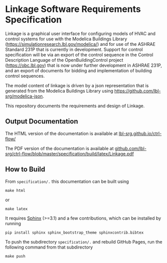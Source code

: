 # Linkage Software Requirements Specification

Linkage is a graphical user interface for configuring models of HVAC and control systems for use
with the Modelica Buildings Library (https://simulationresearch.lbl.gov/modelica/)
and for use of the ASHRAE Standard 231P that is currently in development.
Support for control specification will be via an export of the control sequence in the Control Description Language
of the OpenBuildingControl project (https://obc.lbl.gov) that is now under further development in ASHRAE 231P,
and an export of documents for bidding and implementation of building control sequences.

The model content of linkage is driven by a json representation that is generated from
the Modelica Buildings Library using https://github.com/lbl-srg/modelica-json.

This repository documents the requirements and design of Linkage.

## Output Documentation


The HTML version of the documentation is available at
[lbl-srg.github.io/ctrl-flow/](https://lbl-srg.github.io/ctrl-flow/)

The PDF version of the documentation is available at
[github.com/lbl-srg/ctrl-flow/blob/master/specification/build/latex/Linkage.pdf](https://github.com/lbl-srg/ctrl-flow/blob/master/specification/build/latex/Linkage.pdf)

## How to Build

From `specification/.` this documentation can be built using

```
make html
```

or

```
make latex
```

It requires [Sphinx](http://www.sphinx-doc.org) (>=3.1) and a few contributions, which can be installed by running

```
pip install sphinx sphinx_bootstrap_theme sphinxcontrib.bibtex
```

To push the subdirectory `specification/.` and rebuild GitHub Pages, run the following command from that subdirectory

```
make push
```
